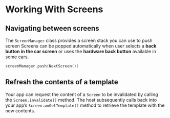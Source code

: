 # Working With Screens
## Navigating between screens

The `ScreenManager` class provides a screen stack you can use to push screen
Screens  can be popped automatically when user selects a **back button in the car screen** or uses the **hardware back button** available in some cars. 

```kotlin
screenManager.push(NextScreen())
```
##  Refresh the contents of a template

Your app can request the content of a `Screen` to be invalidated by calling the `Screen.invalidate()` method. 
The host subsequently calls back into your app’s `Screen.onGetTemplate()` method to retrieve the template with the new contents.